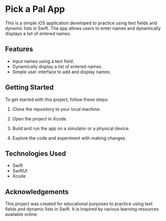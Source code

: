 # Pick a Pal App

This is a simple iOS application developed to practice using text fields and dynamic lists in Swift. The app allows users to enter names and dynamically displays a list of entered names.

## Features

- Input names using a text field.
- Dynamically display a list of entered names.
- Simple user interface to add and display names.

## Getting Started

To get started with this project, follow these steps:

1. Clone the repository to your local machine:

2. Open the project in Xcode.

3. Build and run the app on a simulator or a physical device.

4. Explore the code and experiment with making changes.

## Technologies Used

- Swift
- SwiftUI
- Xcode

## Acknowledgements

This project was created for educational purposes to practice using text fields and dynamic lists in Swift. It is inspired by various learning resources available online.
